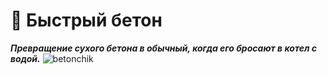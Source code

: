 # 🧱 Быстрый бетон
___Превращение сухого бетона в обычный, когда его бросают в котел с водой.___
![betonchik](https://sculmix.gitbook.io/~gitbook/image?url=https%3A%2F%2F1316437794-files.gitbook.io%2F~%2Ffiles%2Fv0%2Fb%2Fgitbook-x-prod.appspot.com%2Fo%2Fspaces%252F6KIFCvpJg8p9J7FpIkBA%252Fuploads%252FbJz2MLUC1xcvQIgzhXQc%252Fimage.gif%3Falt%3Dmedia%26token%3D14ee227e-1943-467b-8ef5-6fe7c639eeb9&width=768&dpr=1&quality=100&sign=39ee41c4&sv=1)
